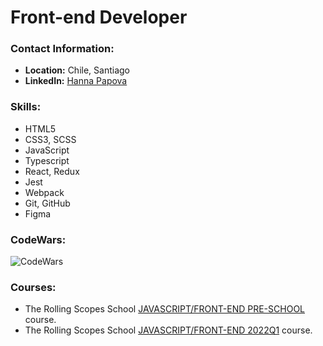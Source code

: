 # Front-end Developer

### Contact Information:

* **Location:** Chile, Santiago
* **LinkedIn:** [Hanna Papova](https://www.linkedin.com/in/hanna-papova-56a0776b/)

### Skills:

* HTML5
* CSS3, SCSS
* JavaScript
* Typescript
* React, Redux 
* Jest
* Webpack
* Git, GitHub
* Figma

### CodeWars:

![CodeWars](https://www.codewars.com/users/Seala11/badges/large)

### Courses:

* The Rolling Scopes School [JAVASCRIPT/FRONT-END PRE-SCHOOL](https://app.rs.school/certificate/tzs2wek4) course.
* The Rolling Scopes School [JAVASCRIPT/FRONT-END 2022Q1](https://app.rs.school/certificate/s7j6sxba) course.



